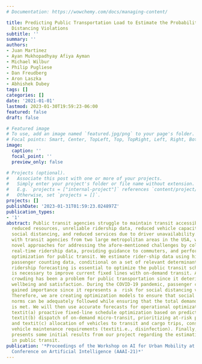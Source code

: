 ```yaml
---
# Documentation: https://wowchemy.com/docs/managing-content/

title: Predicting Public Transportation Load to Estimate the Probability of Social
  Distancing Violations
subtitle: ''
summary: ''
authors:
- Juan Martinez
- Ayan Mukhopadhyay Afiya Ayman
- Michael Wilbur
- Philip Pugliese
- Dan Freudberg
- Aron Laszka
- Abhishek Dubey
tags: []
categories: []
date: '2021-01-01'
lastmod: 2023-01-30T19:59:23-06:00
featured: false
draft: false

# Featured image
# To use, add an image named `featured.jpg/png` to your page's folder.
# Focal points: Smart, Center, TopLeft, Top, TopRight, Left, Right, BottomLeft, Bottom, BottomRight.
image:
  caption: ''
  focal_point: ''
  preview_only: false

# Projects (optional).
#   Associate this post with one or more of your projects.
#   Simply enter your project's folder or file name without extension.
#   E.g. `projects = ["internal-project"]` references `content/project/deep-learning/index.md`.
#   Otherwise, set `projects = []`.
projects: []
publishDate: '2023-01-31T01:59:23.024897Z'
publication_types:
- '1'
abstract: Public transit agencies struggle to maintain transit accessibility with
  reduced resources, unreliable ridership data, reduced vehicle capacities due to
  social distancing, and reduced services due to driver unavailability. In collaboration
  with transit agencies from two large metropolitan areas in the USA, we are designing
  novel approaches for addressing the afore-mentioned challenges by collecting accurate
  real-time ridership data, providing guidance to commuters, and performing operational
  optimization for public transit. We estimate rider-ship data using historical automated
  passenger counting data, conditional on a set of relevant determinants. Accurate
  ridership forecasting is essential to optimize the public transit schedule,  which
  is necessary to improve current fixed lines with on-demand transit. Also, passenger
  crowding has been a problem for public transportation since it deteriorates passengers'
  wellbeing and satisfaction. During the COVID-19 pandemic, passenger crowding has
  gained importance since it represents a  risk for social distancing violations.
  Therefore, we are creating optimization models to ensure that social distancing
  norms can be adequately followed while ensuring that the total demand for transit
  is met. We will then use accurate forecasts for operational optimization that includes
  textit(a) proactive fixed-line schedule optimization based on predicted demand,
  textit(b) dispatch of on-demand micro-transit, prioritizing at-risk populations,
  and textit(c) allocation of vehicles to transit and cargo trips, considering exigent
  vehicle maintenance requirements (textiti.e., disinfection). Finally, this paper
  presents some initial results from our project regarding the estimation of ridership
  in public transit.
publication: '*Proceedings of the Workshop on AI for Urban Mobility at the 35th AAAI
  Conference on Artificial Intelligence (AAAI-21)*'
---
```

